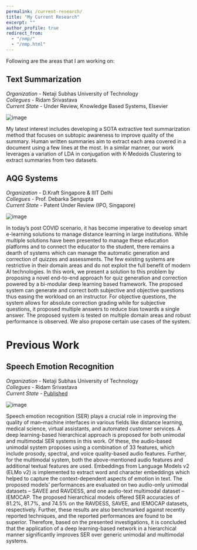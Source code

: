 ```yaml
---
permalink: /current-research/
title: "My Current Research"
excerpt: ""
author_profile: true
redirect_from: 
  - "/nmp/"
  - "/nmp.html"
---
```


Following are the areas that I am working on:

Text Summarization
------
*Organization* - Netaji Subhas University of Technology <br />
*Collegues* - Ridam Srivastava <br />
*Current State* - Under Review, Knowledge Based Systems, Elsevier <br />

![image](https://prabhav55221.github.io//images/tsum.png)

My latest interest includes developing a SOTA extractive text summarization method that focuses on subtopic awareness to improve quality of the summary. Human written summaries
aim to extract each area covered in a document using a few lines at the most. In a similar manner, our work leverages a variation of LDA in conjugation with K-Medoids Clustering to extract summaries from two datasets.


AQG Systems
------
*Organization* - D.Kraft Singapore & IIIT Delhi <br />
*Collegues* - Prof. Debarka Sengupta <br />
*Current State* - Patent Under Review (IPO, Singapore) <br />

![image](https://prabhav55221.github.io//images/aqg.png)

In today’s post COVID scenario, it has become imperative to develop smart e-learning solutions to manage distance learning in large institutions. While multiple solutions have been presented to manage these education platforms and to connect the educator to the student, there remains a dearth of systems which can manage the automatic generation and correction of quizzes and assessments. The few existing systems are restrictive in their domain areas and do not exploit the full benefit of modern AI technologies. In this work, we present a solution to this problem by proposing a novel end-to-end approach for quiz generation and correction powered by a bi-modular deep learning based framework. The proposed system can generate and correct both subjective and objective questions thus easing the workload on an instructor. For objective questions, the system allows for absolute correction grading while for subjective questions, it proposed multiple answers to reduce bias towards a single answer. The proposed system is tested on multiple domain areas and robust performance is observed. We also propose certain use cases of the system.


<!-- Automatic QA Systems
------ -->


Previous Work
======

Speech Emotion Recognition
------
*Organization* - Netaji Subhas University of Technology <br />
*Collegues* - Ridam Srivastava <br />
*Current State* - [Published](https://www.sciencedirect.com/science/article/abs/pii/S0950705121005785) <br />

![image](https://prabhav55221.github.io//images/ser.png)

Speech emotion recognition (SER) plays a crucial role in improving the quality of man–machine interfaces in various fields like distance learning, medical science, virtual assistants, and automated customer services. A deep learning-based hierarchical approach is proposed for both unimodal and multimodal SER systems in this work. Of these, the audio-based unimodal system proposes using a combination of 33 features, which include prosody, spectral, and voice quality-based audio features. Further, for the multimodal system, both the above-mentioned audio features and additional textual features are used. Embeddings from Language Models v2 (ELMo v2) is implemented to extract word and character embeddings which helped to capture the context-dependent aspects of emotion in text. The proposed models’ performances are evaluated on two audio-only unimodal datasets – SAVEE and RAVDESS, and one audio-text multimodal dataset – IEMOCAP. The proposed hierarchical models offered SER accuracies of 81.2%, 81.7%, and 74.5% on the RAVDESS, SAVEE, and IEMOCAP datasets, respectively. Further, these results are also benchmarked against recently reported techniques, and the reported performances are found to be superior. Therefore, based on the presented investigations, it is concluded that the application of a deep learning-based network in a hierarchical manner significantly improves SER over generic unimodal and multimodal systems.


<!-- Brain MRI Segmentation
------


TTR Estimation in Infants
------


COVID-19 Scenario in USA and India - A Topic Modelled Approach
------ -->

